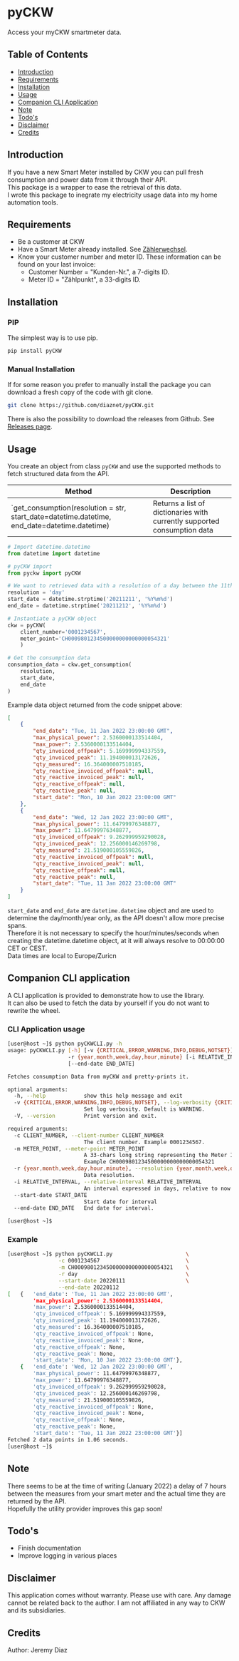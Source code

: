# pyCKW
Access your myCKW smartmeter data.

## Table of Contents
- [Introduction](#introduction)
- [Requirements](#requirements)
- [Installation](#installation)
- [Usage](#usage)
- [Companion CLI Application](#companion)
- [Note](#note)
- [Todo's](#todos)
- [Disclaimer](#disclaimer)
- [Credits](#credits)

<a name="introduction"></a>

## Introduction

If you have a new Smart Meter installed by CKW you can pull fresh consumption and power data from it through their API.  
This package is a wrapper to ease the retrieval of this data.  
I wrote this package to inegrate my electricity usage data into my home automation tools.

<a name="requirements"></a>

## Requirements

  - Be a customer at CKW
  - Have a Smart Meter already installed. See [Zählerwechsel](https://www.ckw.ch/lp/zaehlerwechsel.html).
  - Know your customer number and meter ID. These information can be found on your last invoice:
    - Customer Number = "Kunden-Nr.", a 7-digits ID.
    - Meter ID = "Zählpunkt", a 33-digits ID.


<a name="installation"></a>

## Installation

### PIP

The simplest way is to use pip.

```bash
pip install pyCKW
```

### Manual Installation

If for some reason you prefer to manually install the package you can download a fresh copy of the code with git clone.

```bash
git clone https://github.com/diaznet/pyCKW.git
```

There is also the possibility to download the releases from Github. See [Releases page](https://github.com/diaznet/pyCKW/releases).

<a name="usage"></a>

## Usage

You create an object from class `pyCKW` and use the supported methods to fetch structured data from the API.

| Method | Description |
| - | - |
| `get_consumption(resolution = str, start_date=datetime.datetime, end_date=datetime.datetime) | Returns a list of dictionaries with currently supported consumption data |


```python
# Import datetime.datetime
from datetime import datetime

# pyCKW import
from pyckw import pyCKW

# We want to retrieved data with a resolution of a day between the 11th and 12th of January 2022
resolution = 'day'
start_date = datetime.strptime('20211211', '%Y%m%d')
end_date = datetime.strptime('20211212', '%Y%m%d')

# Instantiate a pyCKW object 
ckw = pyCKW(
    client_number='0001234567',
    meter_point='CH0009801234500000000000000054321'
    )

# Get the consumption data
consumption_data = ckw.get_consumption(
    resolution,
    start_date,
    end_date
)
```

Example data object returned from the code snippet above:

```json
[
    {   
        "end_date": "Tue, 11 Jan 2022 23:00:00 GMT",
        "max_physical_power": 2.5360000133514404,
        "max_power": 2.5360000133514404,
        "qty_invoiced_offpeak": 5.169999994337559,
        "qty_invoiced_peak": 11.194000013172626,
        "qty_measured": 16.364000007510185,
        "qty_reactive_invoiced_offpeak": null,
        "qty_reactive_invoiced_peak": null,
        "qty_reactive_offpeak": null,
        "qty_reactive_peak": null,
        "start_date": "Mon, 10 Jan 2022 23:00:00 GMT"
    },
    {   
        "end_date": "Wed, 12 Jan 2022 23:00:00 GMT",
        "max_physical_power": 11.64799976348877,
        "max_power": 11.64799976348877,
        "qty_invoiced_offpeak": 9.262999959290028,
        "qty_invoiced_peak": 12.256000146269798,
        "qty_measured": 21.519000105559826,
        "qty_reactive_invoiced_offpeak": null,
        "qty_reactive_invoiced_peak": null,
        "qty_reactive_offpeak": null,
        "qty_reactive_peak": null,
        "start_date": "Tue, 11 Jan 2022 23:00:00 GMT"
    }
]
```

`start_date` and `end_date` are `datetime.datetime` object and are used to determine the day/month/year only, as the API doesn't allow more precise spans.  
Therefore it is not necessary to specify the hour/minutes/seconds when creating the datetime.datetime object, at it will always resolve to 00:00:00 CET or CEST.  
Data times are local to Europe/Zuricn

<a name="companion"></a>

## Companion CLI application

A CLI application is provided to demonstrate how to use the library.  
It can also be used to fetch the data by yourself if you do not want to rewrite the wheel.

### CLI Application usage

```bash
[user@host ~]$ python pyCKWCLI.py -h
usage: pyCKWCLI.py [-h] [-v {CRITICAL,ERROR,WARNING,INFO,DEBUG,NOTSET}] [-V] -c CLIENT_NUMBER -m METER_POINT
                   -r {year,month,week,day,hour,minute} [-i RELATIVE_INTERVAL] [--start-date START_DATE]
                   [--end-date END_DATE]

Fetches consumption Data from myCKW and pretty-prints it.

optional arguments:
  -h, --help            show this help message and exit
  -v {CRITICAL,ERROR,WARNING,INFO,DEBUG,NOTSET}, --log-verbosity {CRITICAL,ERROR,WARNING,INFO,DEBUG,NOTSET}
                        Set log verbosity. Default is WARNING.
  -V, --version         Print version and exit.

required arguments:
  -c CLIENT_NUMBER, --client-number CLIENT_NUMBER
                        The client number. Example 0001234567.
  -m METER_POINT, --meter-point METER_POINT
                        A 33-chars long string representing the Meter ID.
                        Example CH0009801234500000000000000054321
  -r {year,month,week,day,hour,minute}, --resolution {year,month,week,day,hour,minute}
                        Data resolution.
  -i RELATIVE_INTERVAL, --relative-interval RELATIVE_INTERVAL
                        An interval expressed in days, relative to now.
  --start-date START_DATE
                        Start date for interval
  --end-date END_DATE   End date for interval.

[user@host ~]$ 
```

### Example

```bash
[user@host ~]$ python pyCKWCLI.py                       \
                -c 0001234567                           \
                -m CH0009801234500000000000000054321    \
                -r day                                  \
                --start-date 20220111                   \
                --end-date 20220112
[   {   'end_date': 'Tue, 11 Jan 2022 23:00:00 GMT',
        'max_physical_power': 2.5360000133514404,
        'max_power': 2.5360000133514404,
        'qty_invoiced_offpeak': 5.169999994337559,
        'qty_invoiced_peak': 11.194000013172626,
        'qty_measured': 16.364000007510185,
        'qty_reactive_invoiced_offpeak': None,
        'qty_reactive_invoiced_peak': None,
        'qty_reactive_offpeak': None,
        'qty_reactive_peak': None,
        'start_date': 'Mon, 10 Jan 2022 23:00:00 GMT'},
    {   'end_date': 'Wed, 12 Jan 2022 23:00:00 GMT',
        'max_physical_power': 11.64799976348877,
        'max_power': 11.64799976348877,
        'qty_invoiced_offpeak': 9.262999959290028,
        'qty_invoiced_peak': 12.256000146269798,
        'qty_measured': 21.519000105559826,
        'qty_reactive_invoiced_offpeak': None,
        'qty_reactive_invoiced_peak': None,
        'qty_reactive_offpeak': None,
        'qty_reactive_peak': None,
        'start_date': 'Tue, 11 Jan 2022 23:00:00 GMT'}]
Fetched 2 data points in 1.06 seconds.
[user@host ~]$
```

<a name="note"></a>

## Note

There seems to be at the time of writing (January 2022) a delay of 7 hours between the measures from your smart meter and the actual time they are returned by the API.  
Hopefully the utility provider improves this gap soon!

<a name="todos"></a>

## Todo's
  - Finish documentation
  - Improve logging in various places

<a name="disclaimer"></a>
## Disclaimer

This application comes without warranty.
Please use with care. Any damage cannot be related back to the author.
I am not affiliated in any way to CKW and its subsidiaries.

<a name="credits"></a>

## Credits
Author: Jeremy Diaz  
